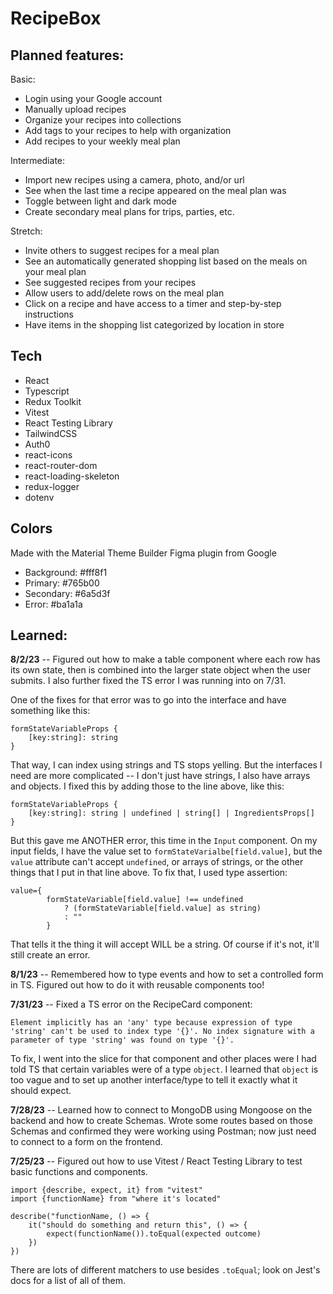 # RecipeBox

## Planned features:

Basic:

-   Login using your Google account
-   Manually upload recipes
-   Organize your recipes into collections
-   Add tags to your recipes to help with organization
-   Add recipes to your weekly meal plan

Intermediate:

-   Import new recipes using a camera, photo, and/or url
-   See when the last time a recipe appeared on the meal plan was
-   Toggle between light and dark mode
-   Create secondary meal plans for trips, parties, etc.

Stretch:

-   Invite others to suggest recipes for a meal plan
-   See an automatically generated shopping list based on the meals on your meal plan
-   See suggested recipes from your recipes
-   Allow users to add/delete rows on the meal plan
-   Click on a recipe and have access to a timer and step-by-step instructions
-   Have items in the shopping list categorized by location in store

## Tech

-   React
-   Typescript
-   Redux Toolkit
-   Vitest
-   React Testing Library
-   TailwindCSS
-   Auth0
-   react-icons
-   react-router-dom
-   react-loading-skeleton
-   redux-logger
-   dotenv

## Colors

Made with the Material Theme Builder Figma plugin from Google

-   Background: #fff8f1
-   Primary: #765b00
-   Secondary: #6a5d3f
-   Error: #ba1a1a

## Learned:

<strong>8/2/23</strong> -- Figured out how to make a table component where each row has its own state, then is combined into the larger state object when the user submits. I also further fixed the TS error I was running into on 7/31.

One of the fixes for that error was to go into the interface and have something like this:

    formStateVariableProps {
        [key:string]: string
    }

That way, I can index using strings and TS stops yelling. But the interfaces I need are more complicated -- I don't just have strings, I also have arrays and objects. I fixed this by adding those to the line above, like this:

    formStateVariableProps {
        [key:string]: string | undefined | string[] | IngredientsProps[]
    }

But this gave me ANOTHER error, this time in the `Input` component. On my input fields, I have the value set to `formStateVarialbe[field.value]`, but the `value` attribute can't accept `undefined`, or arrays of strings, or the other things that I put in that line above. To fix that, I used type assertion:

    value={
            formStateVariable[field.value] !== undefined
                ? (formStateVariable[field.value] as string)
                : ""
            }

That tells it the thing it will accept WILL be a string. Of course if it's not, it'll still create an error.

<strong>8/1/23</strong> -- Remembered how to type events and how to set a controlled form in TS. Figured out how to do it with reusable components too!

<strong>7/31/23</strong> -- Fixed a TS error on the RecipeCard component:

    Element implicitly has an 'any' type because expression of type 'string' can't be used to index type '{}'. No index signature with a parameter of type 'string' was found on type '{}'.

To fix, I went into the slice for that component and other places were I had told TS that certain variables were of a type `object`. I learned that `object` is too vague and to set up another interface/type to tell it exactly what it should expect.

<strong>7/28/23</strong> -- Learned how to connect to MongoDB using Mongoose on the backend and how to create Schemas. Wrote some routes based on those Schemas and confirmed they were working using Postman; now just need to connect to a form on the frontend.

<strong>7/25/23</strong> -- Figured out how to use Vitest / React Testing Library to test basic functions and components.

    import {describe, expect, it} from "vitest"
    import {functionName} from "where it's located"

    describe("functionName, () => {
        it("should do something and return this", () => {
            expect(functionName()).toEqual(expected outcome)
        })
    })

There are lots of different matchers to use besides `.toEqual`; look on Jest's docs for a list of all of them.
